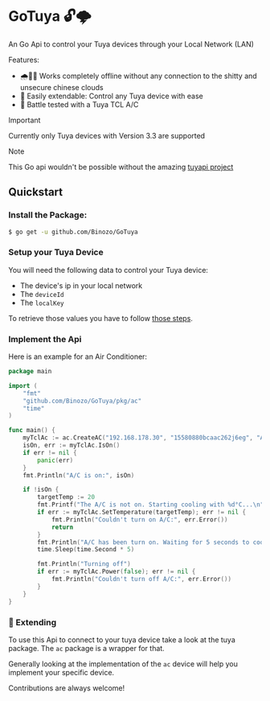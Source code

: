 # GoTuya 🔓🌩️

An Go Api to control your Tuya devices through your Local Network (LAN)

Features:
- 🌧🙅‍♂️ Works completely offline without any connection to the shitty and unsecure chinese clouds
- 🔌 Easily extendable: Control any Tuya device with ease
- 🔬 Battle tested with a Tuya TCL A/C

> [!IMPORTANT]
> Currently only Tuya devices with Version 3.3 are supported

> [!NOTE]
> This Go api wouldn't be possible without the amazing [tuyapi project](https://github.com/codetheweb/tuyapi)

## Quickstart
### Install the Package:
```bash
$ go get -u github.com/Binozo/GoTuya
```

### Setup your Tuya Device
You will need the following data to control your Tuya device:
- The device's ip in your local network
- The `deviceId`
- The `localKey`

To retrieve those values you have to follow [those steps](https://github.com/codetheweb/tuyapi/blob/master/docs/SETUP.md#linking-a-tuya-device-with-smart-link).

### Implement the Api
Here is an example for an Air Conditioner:

```go
package main

import (
	"fmt"
	"github.com/Binozo/GoTuya/pkg/ac"
	"time"
)

func main() {
	myTclAc := ac.CreateAC("192.168.178.30", "15580880bcaac262j6eg", "A2In><,:-{Hy:[%K7")
	isOn, err := myTclAc.IsOn()
	if err != nil {
		panic(err)
	}
	fmt.Println("A/C is on:", isOn)

	if !isOn {
		targetTemp := 20
		fmt.Printf("The A/C is not on. Starting cooling with %d°C...\n", targetTemp)
		if err := myTclAc.SetTemperature(targetTemp); err != nil {
			fmt.Println("Couldn't turn on A/C:", err.Error())
			return
		}
		fmt.Println("A/C has been turn on. Waiting for 5 seconds to cool")
		time.Sleep(time.Second * 5)

		fmt.Println("Turning off")
		if err := myTclAc.Power(false); err != nil {
			fmt.Println("Couldn't turn off A/C:", err.Error())
		}
	}
}
```

### 🔌 Extending 
To use this Api to connect to your tuya device take a look at the tuya package.
The `ac` package is a wrapper for that.

Generally looking at the implementation of the `ac` device will help you implement your specific device.

Contributions are always welcome!
